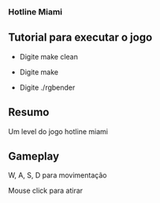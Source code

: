 ### Hotline Miami

## Tutorial para executar o jogo

* Digite make clean

* Digite make

* Digite ./rgbender

## Resumo

Um level do jogo hotline miami

## Gameplay

W, A, S, D para movimentação

Mouse click para atirar


